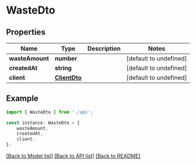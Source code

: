 # WasteDto


## Properties

Name | Type | Description | Notes
------------ | ------------- | ------------- | -------------
**wasteAmount** | **number** |  | [default to undefined]
**createdAt** | **string** |  | [default to undefined]
**client** | [**ClientDto**](ClientDto.md) |  | [default to undefined]

## Example

```typescript
import { WasteDto } from './api';

const instance: WasteDto = {
    wasteAmount,
    createdAt,
    client,
};
```

[[Back to Model list]](../README.md#documentation-for-models) [[Back to API list]](../README.md#documentation-for-api-endpoints) [[Back to README]](../README.md)
